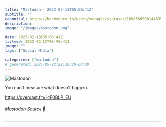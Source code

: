 ```yaml
---
title: "Mastodon - 2023-02-13T05:06:41Z"
subtitle: ""
canonical: https://hachyderm.io/users/mweagle/statuses/109855690014463573
description:
image: "/images/mastodon.png"

date: 2023-02-13T05:06:41Z
lastmod: 2023-02-13T05:06:41Z
image: ""
tags: ["Social Media"]

categories: ["mastodon"]
# generated: 2025-05-22T22:29:20-07:00
---
```

![Mastodon](/images/mastodon.png)

<p>You can’t measure what doesn’t happen. </p><p><a href="https://overcast.fm/+tF0BLP_EU" target="_blank" rel="nofollow noopener noreferrer" translate="no"><span class="invisible">https://</span><span class="">overcast.fm/+tF0BLP_EU</span><span class="invisible"></span></a></p>


###### [Mastodon Source 🐘](https://hachyderm.io/@mweagle/109855690014463573)

___
